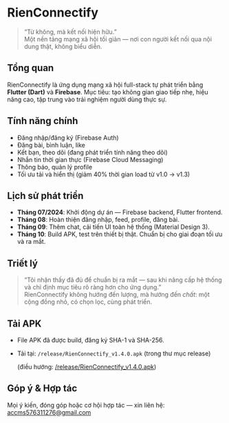 # RienConnectify

> “Từ không, mà kết nối hiện hữu.”  
> Một nền tảng mạng xã hội tối giản — nơi con người kết nối qua nội dung thật, không biểu diễn.

## Tổng quan
RienConnectify là ứng dụng mạng xã hội full-stack tự phát triển bằng **Flutter (Dart)** và **Firebase**. Mục tiêu: tạo không gian giao tiếp nhẹ, hiệu năng cao, tập trung vào trải nghiệm người dùng thực sự.

## Tính năng chính
- Đăng nhập/đăng ký (Firebase Auth)  
- Đăng bài, bình luận, like  
- Kết bạn, theo dõi (đang phát triển tính năng theo dõi)
- Nhắn tin thời gian thực (Firebase Cloud Messaging)  
- Thông báo, quản lý profile  
- Tối ưu tải và hiển thị (giảm 40% thời gian load từ v1.0 → v1.3)

## Lịch sử phát triển
- **Tháng 07/2024**: Khởi động dự án — Firebase backend, Flutter frontend.  
- **Tháng 08**: Hoàn thiện đăng nhập, feed, profile, đăng bài.  
- **Tháng 09**: Thêm chat, cải tiến UI toàn hệ thống (Material Design 3).  
- **Tháng 10**: Build APK, test trên thiết bị thật. Chuẩn bị cho giai đoạn tối ưu và ra mắt.

## Triết lý
> “Tôi nhận thấy đã đủ để chuẩn bị ra mắt — sau khi nâng cấp hệ thống và chỉ định mục tiêu rõ ràng hơn cho ứng dụng.”  
> RienConnectify không hướng đến lượng, mà hướng đến *chất*: một cộng đồng nhỏ, có chọn lọc, cùng phát triển.

## Tải APK
- File APK đã được build, đăng ký SHA-1 và SHA-256.  
- Tải tại: `/release/RienConnectify_v1.4.0.apk` (trong thư mục release)
  
  (điều hướng: [/release/RienConnectify_v1.4.0.apk](Release/RienConnectify_v1.4.0.apk))

## Góp ý & Hợp tác
Mọi ý kiến, đóng góp hoặc cơ hội hợp tác — xin liên hệ: accms576311276@gmail.com
